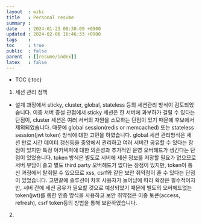 ```yaml
---
layout  : wiki
title   : Personal resume 
summary : 
date    : 2024-01-23 08:38:09 +0900
updated : 2024-02-06 16:46:33 +0900
tags    : 
toc     : true
public  : false
parent  : [[resume/index]]
latex   : false
---
```

* TOC
{:toc}


1. 세션 관리 정책

- 설계 과정에서 sticky, cluster, global, stateless 등의 세션관리 방식이 검토되었습니다. 이중 서버 증설 관점에서 sticky 세션은 한 서버에 과부하가 걸릴 수 있다는 단점이, cluster 세션은 여러 서버의 자원을 소모하는 단점이 있기 때문에 후보에서 제외되었습니다.
 때문에 global session(redis or memcached) 또는 stateless session(jwt token) 방식에 대한 고민을 하였습니다. global 세션 관리방식은 세션 만료 시간 데이터 갱신등을 중앙에서 관리하고 여러 서버간 공유할 수 있다는 장점이 있지만 특정 아키텍처에 대한 의존성과 추가적인 운영 오버헤드가 생긴다는 단점이 있었습니다. token 방식은 별도로 서버에 세션 정보를 저장할 필요가 없으므로 서버 부담이 줄고 별도 third party 오버헤드가 없다는 장점이 있지만, token이 통신 과정에서 탈취될 수 있으므로 xss, csrf와 같은 보안 취약점이 줄 수 있다는 단점이 있었습니다. 
 고민끝에 솔루션이 차후 사용자가 늘어남에 따라 확장은 필수적이지만, 서버 간에 세션 공유가 필요할 것으로 예상되었기 때문에 별도의 오버헤드없는 token(jwt)를 통한 인증 방식을 사용하고 보안 취약점은 이중 토큰(access, refresh), csrf token등의 방법을 통해 보완하였습니다.

2. 